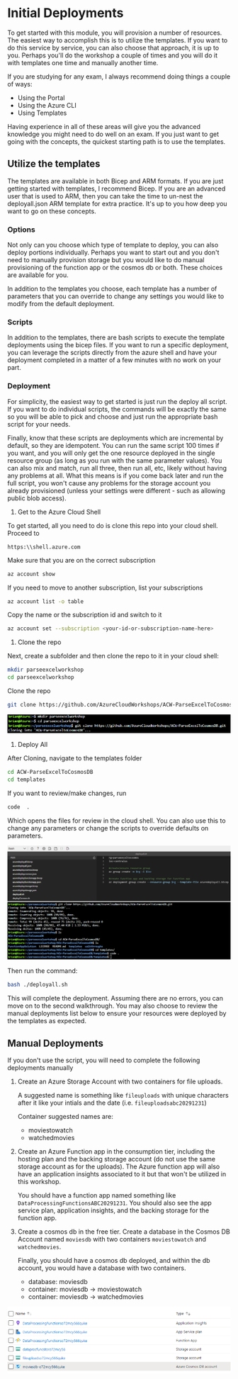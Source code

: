 # Initial Deployments

To get started with this module, you will provision a number of resources.  The easiest way to accomplish this is to utilize the templates.  If you want to do this service by service, you can also choose that approach, it is up to you.  Perhaps you'll do the workshop a couple of times and you will do it with templates one time and manually another time.

If you are studying for any exam, I always recommend doing things a couple of ways:

- Using the Portal
- Using the Azure CLI
- Using Templates

Having experience in all of these areas will give you the advanced knowledge you might need to do well on an exam. If you just want to get going with the concepts, the quickest starting path is to use the templates.

## Utilize the templates

The templates are available in both Bicep and ARM formats. If you are just getting started with templates, I recommend Bicep.  If you are an advanced user that is used to ARM, then you can take the time to un-nest the deployall.json ARM template for extra practice.  It's up to you how deep you want to go on these concepts.

### Options

Not only can you choose which type of template to deploy, you can also deploy portions individually.  Perhaps you want to start out and you don't need to manually provision storage but you would like to do manual provisioning of the function app or the cosmos db or both.  These choices are available for you.

In addition to the templates you choose, each template has a number of parameters that you can override to change any settings you would like to modify from the default deployment.

### Scripts

In addition to the templates, there are bash scripts to execute the template deployments using the bicep files.  If you want to run a specific deployment, you can leverage the scripts directly from the azure shell and have your deployment completed in a matter of a few minutes with no work on your part.

### Deployment 

For simplicity, the easiest way to get started is just run the deploy all script.  If you want to do individual scripts, the commands will be exactly the same so you will be able to pick and choose and just run the appropriate bash script for your needs.

Finally, know that these scripts are deployments which are incremental by default, so they are idempotent.  You can run the same script 100 times if you want, and you will only get the one resource deployed in the single resource group (as long as you run with the same parameter values).  You can also mix and match, run all three, then run all, etc, likely without having any problems at all. What this means is if you come back later and run the full script, you won't cause any problems for the storage account you already provisioned (unless your settings were different - such as allowing public blob access). 

1. Get to the Azure Cloud Shell

To get started, all you need to do is clone this repo into your cloud shell.  Proceed to 

```https
https:\\shell.azure.com
```  

Make sure that you are on the correct subscription

```bash
az account show
```  

If you need to move to another subscription, list your subscriptions

```bash
az account list -o table
```

Copy the name or the subscription id and switch to it

```bash
az account set --subscription <your-id-or-subscription-name-here>
```  

1. Clone the repo

Next, create a subfolder and then clone the repo to it in your cloud shell:

```bash
mkdir parseexcelworkshop
cd parseexcelworkshop
```  

Clone the repo

```bash
git clone https://github.com/AzureCloudWorkshops/ACW-ParseExcelToCosmosDB.git
```  

!["Get the code to your cloud shell"](./images/Walkthrough01/image0001-getthecodeincloudshell.png)  

1. Deploy All

After Cloning, navigate to the templates folder 

```bash
cd ACW-ParseExcelToCosmosDB
cd templates
```  

If you want to review/make changes, run

```bash
code  .
```  

Which opens the files for review in the cloud shell.  You can also use this to change any parameters or change the scripts to override defaults on parameters.

!["Review the templates and scripts](./images/Walkthrough01/image0002-reviewtemplates.png)  

Then run the command:

```bash
bash ./deployall.sh
``` 

This will complete the deployment.  Assuming there are no errors, you can move on to the second walkthrough.  You may also choose to review the manual deployments list below to ensure your resources were deployed by the templates as expected.  

## Manual Deployments

If you don't use the script, you will need to complete the following deployments manually

1. Create an Azure Storage Account with two containers for file uploads.

    A suggested name is something like `fileuploads` with unique characters after it like your intials and the date (i.e. `fileuploadsabc20291231`)

    Container suggested names are:

    - moviestowatch
    - watchedmovies

1. Create an Azure Function app in the consumption tier, including the hosting plan and the backing storage account (do not use the same storage account as for the uploads).  The Azure function app will also have an application insights associated to it but that won't be utilized in this workshop.

    You should have a function app named something like `DataProcessingFunctionsABC20291231`.  You should also see the app service plan, application insights, and the backing storage for the function app.

1. Create a cosmos db in the free tier.  Create a database in the Cosmos DB Account named `moviesdb` with two containers `moviestowatch` and `watchedmovies`.  

    Finally, you should have a cosmos db deployed, and within the db account, you would have a database with two containers.

    - database: moviesdb
    - container: moviesdb -> moviestowatch
    - container: moviesdb -> watchedmovies

!["deployed resources are shown"](./images/Walkthrough01/image0003-deployedresources.png)   
